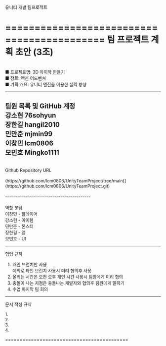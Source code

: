 유니티 개발 팀프로젝트

===========================================
팀 프로젝트 계획 초안 (3조)
===========================================
<br/>
■ 프로젝트명: 3D 아이작 만들기    <br/>
■ 장르: 액션 어드벤쳐<br/>
■ 기획 개요: 유니티 엔진을 이용한 실력 향상<br/>


-------------------------------------------
팀원 목록 및 GitHub 계정<br/>
강소현 76sohyun<br/>
장한길 hangil2010<br/>
민만준 mjmin99<br/>
이창민 lcm0806<br/>
모민호 Mingko1111<br/>
-------------------------------------------
<br/>
Github Repository URL<br/>
<br/>
(https://github.com/lcm0806/UnityTeamProject/tree/main)](https://github.com/lcm0806/UnityTeamProject.git)<br/>
<br/>
-------------------------------------------<br/>
<br/>
역할 분담 <br/>
이창민 - 플레이어<br/>
강소현 - 아이템<br/>
민만준 - 몬스터<br/>
장한길 - 맵<br/>
모민호 - UI<br/>

-------------------------------------------

협업 규칙<br/>

1. 개인 브런치만 사용<br/>
   예외로 타인 브런치 사용시 미리 협의후 사용<br/>
2. 올리는 시간은 오전 오후 개인 시간 사용시 팀장에게 미리 협의<br/>
3. 충돌이 나는 지점은  충돌나는 개발자와 협의후 팀원에게 말하기<br/>
4. 수업 마지막 팀 회의<br/>
-------------------------------------------

문서 작성 규칙<br/>

1.<br/>
2.<br/>
3.<br/>
4.<br/>

===========================================

